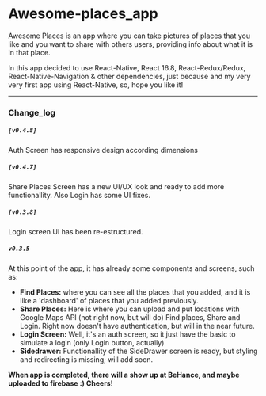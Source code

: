 <h1>Awesome-places_app</h1>

<p>Awesome Places is an app where you can take pictures of places that you like and you want to share with others users, providing info about what it is in that place.</p>

<p>In this app decided to use React-Native, React 16.8, React-Redux/Redux, React-Native-Navigation & other dependencies, just because and my very very first app using React-Native, so, hope you like it!</p>
<hr/>
<h3>Change_log</h3>

<h5><code>[v0.4.8]</code></h5>
<p>Auth Screen has responsive design according dimensions</p>

<h5><code>[v0.4.7]</code></h5>
<p>Share Places Screen has a new UI/UX look and ready to add more functionallity. Also Login has some UI fixes.</p>

<h5><code>[v0.3.8]</code></h5>
<p>Login screen UI has been re-estructured.</p>

<h5><code>v0.3.5</code></h5>
<p> At this point of the app, it has already some components and screens, such as:</p>
<ul>
  <li><b>Find Places:</b> where you can see all the places that you added, and it is like a 'dashboard' of places that you added previously.</li>
  <li><b>Share Places:</b> Here is where you can upload and put locations with Google Maps API (not right now, but will do)
Find places, Share and Login. Right now doesn't have authentication, but will in the near future.</li>
  <li><b>Login Screen:</b> Well, it's an auth screen, so it just have the basic to simulate a login (only Login button, actually)</li>
  <li><b>Sidedrawer:</b> Functionallity of the SideDrawer screen is ready, but styling and redirecting is missing; will add soon.</lI>
</ul>

<p><b>When app is completed, there will a show up at BeHance, and maybe uploaded to firebase :) Cheers! </b></p>
